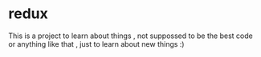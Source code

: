 # redux
This is a project to learn about things , not suppossed to be the best code or anything like that , just to learn about new things :)
